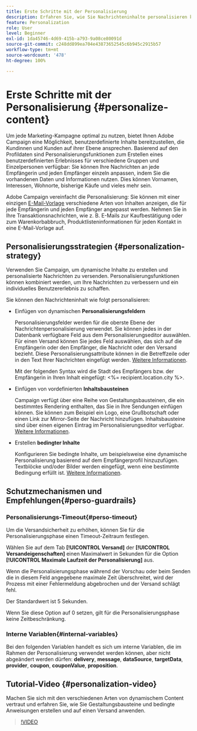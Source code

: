 ```yaml
---
title: Erste Schritte mit der Personalisierung
description: Erfahren Sie, wie Sie Nachrichteninhalte personalisieren können
feature: Personalization
role: User
level: Beginner
exl-id: 1da45746-4d69-415b-a793-9a08ce80091d
source-git-commit: c248dd899ea704e43873652545c6b945c2915b57
workflow-type: tm+mt
source-wordcount: '478'
ht-degree: 100%

---
```


# Erste Schritte mit der Personalisierung {#personalize-content}

Um jede Marketing-Kampagne optimal zu nutzen, bietet Ihnen Adobe Campaign eine Möglichkeit, benutzerdefinierte Inhalte bereitzustellen, die Kundinnen und Kunden auf ihrer Ebene ansprechen. Basierend auf den Profildaten sind Personalisierungsfunktionen zum Erstellen eines benutzerdefinierten Erlebnisses für verschiedene Gruppen und Einzelpersonen verfügbar: Sie können Ihre Nachrichten an jede Empfängerin und jeden Empfänger einzeln anpassen, indem Sie die vorhandenen Daten und Informationen nutzen. Dies können Vornamen, Interessen, Wohnorte, bisherige Käufe und vieles mehr sein.

Adobe Campaign vereinfacht die Personalisierung: Sie können mit einer einzigen [E-Mail-Vorlage](create-templates.md) verschiedene Arten von Inhalten anzeigen, die für jede Empfängerin und jeden Empfänger angepasst werden. Nehmen Sie in Ihre Transaktionsnachrichten, wie z. B. E-Mails zur Kaufbestätigung oder zum Warenkorbabbruch, Produktlisteninformationen für jeden Kontakt in eine E-Mail-Vorlage auf.


## Personalisierungsstrategien {#personalization-strategy}

Verwenden Sie Campaign, um dynamische Inhalte zu erstellen und personalisierte Nachrichten zu versenden. Personalisierungsfunktionen können kombiniert werden, um Ihre Nachrichten zu verbessern und ein individuelles Benutzererlebnis zu schaffen.

Sie können den Nachrichteninhalt wie folgt personalisieren:

* Einfügen von dynamischen **Personalisierungsfeldern**

  Personalisierungsfelder werden für die oberste Ebene der Nachrichtenpersonalisierung verwendet. Sie können jedes in der Datenbank verfügbare Feld aus dem Personalisierungseditor auswählen. Für einen Versand können Sie jedes Feld auswählen, das sich auf die Empfängerin oder den Empfänger, die Nachricht oder den Versand bezieht. Diese Personalisierungsattribute können in die Betreffzeile oder in den Text Ihrer Nachrichten eingefügt werden. [Weitere Informationen](personalization-fields.md).

  Mit der folgenden Syntax wird die Stadt des Empfängers bzw. der Empfängerin in Ihren Inhalt eingefügt: &lt;%= recipient.location.city %>.

* Einfügen von vordefinierten **Inhaltsbausteinen**

  Campaign verfügt über eine Reihe von Gestaltungsbausteinen, die ein bestimmtes Rendering enthalten, das Sie in Ihre Sendungen einfügen können. Sie können zum Beispiel ein Logo, eine Grußbotschaft oder einen Link zur Mirror-Seite der Nachricht hinzufügen. Inhaltsbausteine sind über einen eigenen Eintrag im Personalisierungseditor verfügbar. [Weitere Informationen](personalization-blocks.md).

* Erstellen **bedingter Inhalte**

  Konfigurieren Sie bedingte Inhalte, um beispielsweise eine dynamische Personalisierung basierend auf dem Empfängerprofil hinzuzufügen. Textblöcke und/oder Bilder werden eingefügt, wenn eine bestimmte Bedingung erfüllt ist. [Weitere Informationen](conditions.md).

<!--* Add **personalized offers**
    
    Insert personalized offers in your message content, depending on the recipient location, the current weather, or the last purchase order.
-->


## Schutzmechanismen und Empfehlungen{#perso-guardrails}

### Personalisierungs-Timeout{#perso-timeout}

Um die Versandsicherheit zu erhöhen, können Sie für die Personalisierungsphase einen Timeout-Zeitraum festlegen.

Wählen Sie auf dem Tab **[!UICONTROL Versand]** der **[!UICONTROL Versandeigenschaften]** einen Maximalwert in Sekunden für die Option **[!UICONTROL Maximale Laufzeit der Personalisierung]** aus.

Wenn die Personalisierungsphase während der Vorschau oder beim Senden die in diesem Feld angegebene maximale Zeit überschreitet, wird der Prozess mit einer Fehlermeldung abgebrochen und der Versand schlägt fehl.

Der Standardwert ist 5 Sekunden.

Wenn Sie diese Option auf 0 setzen, gilt für die Personalisierungsphase keine Zeitbeschränkung.


### Interne Variablen{#internal-variables}

Bei den folgenden Variablen handelt es sich um interne Variablen, die im Rahmen der Personalisierung verwendet werden können, aber nicht abgeändert werden dürfen: **delivery**, **message**, **dataSource**, **targetData**, **provider**, **coupon**, **couponValue**, **proposition**.


## Tutorial-Video {#personalization-video}

Machen Sie sich mit den verschiedenen Arten von dynamischem Content vertraut und erfahren Sie, wie Sie Gestaltungsbausteine und bedingte Anweisungen erstellen und auf einen Versand anwenden.


>[!VIDEO](https://video.tv.adobe.com/v/335734?quality=12)
